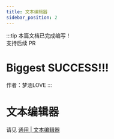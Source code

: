 ```yaml
---
title: 文本编辑器
sidebar_position: 2
---
```


:::tip
本篇文档已完成编写！<br />
支持后续 PR

# Biggest SUCCESS!!!

作者：梦涵LOVE
:::

# 文本编辑器

请见 [通用 | 文本编辑器](https://yizhan.wiki/NitWikit/preparation/text-editor)
